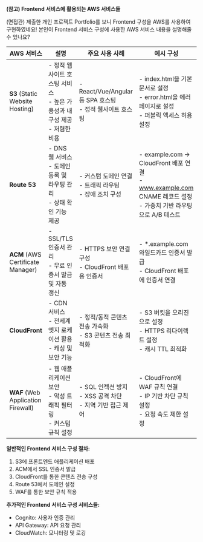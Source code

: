 **(참고) Frontend 서비스에 활용되는 AWS 서비스들**

(면접관) 제출한 개인 프로젝트 Portfolio를 보니 Frontend 구성을 AWS를 사용하여 구현하였네요! 본인이 Frontend 서비스 구성에 사용한 AWS 서비스 내용을 설명해줄 수 있나요?

| AWS 서비스 | 설명 | 주요 사용 사례 | 예시 구성 |
| --- | --- | --- | --- |
| **S3** (Static Website Hosting) | - 정적 웹사이트 호스팅 서비스 <br> - 높은 가용성과 내구성 제공 <br> - 저렴한 비용 | - React/Vue/Angular 등 SPA 호스팅 <br> - 정적 웹사이트 호스팅 | - index.html을 기본 문서로 설정 <br> - error.html을 에러 페이지로 설정 <br> - 퍼블릭 액세스 허용 설정 |
| **Route 53** | - DNS 웹 서비스 <br> - 도메인 등록 및 라우팅 관리 <br> - 상태 확인 기능 제공 | - 커스텀 도메인 연결 <br> - 트래픽 라우팅 <br> - 장애 조치 구성 | - example.com → CloudFront 배포 연결 <br> - www.example.com CNAME 레코드 설정 <br> - 가중치 기반 라우팅으로 A/B 테스트 |
| **ACM** (AWS Certificate Manager) | - SSL/TLS 인증서 관리 <br> - 무료 인증서 발급 및 자동 갱신 | - HTTPS 보안 연결 구성 <br> - CloudFront 배포용 인증서 | - *.example.com 와일드카드 인증서 발급 <br> - CloudFront 배포에 인증서 연결 |
| **CloudFront** | - CDN 서비스 <br> - 전세계 엣지 로케이션 활용 <br> - 캐싱 및 보안 기능 | - 정적/동적 콘텐츠 전송 가속화 <br> - S3 콘텐츠 전송 최적화 | - S3 버킷을 오리진으로 설정 <br> - HTTPS 리다이렉트 설정 <br> - 캐시 TTL 최적화 |
| **WAF** (Web Application Firewall) | - 웹 애플리케이션 보안 <br> - 악성 트래픽 필터링 <br> - 커스텀 규칙 설정 | - SQL 인젝션 방지 <br> - XSS 공격 차단 <br> - 지역 기반 접근 제어 | - CloudFront에 WAF 규칙 연결 <br> - IP 기반 차단 규칙 설정 <br> - 요청 속도 제한 설정 |

**일반적인 Frontend 서비스 구성 절차:**
1. S3에 프론트엔드 애플리케이션 배포
2. ACM에서 SSL 인증서 발급
3. CloudFront를 통한 콘텐츠 전송 구성
4. Route 53에서 도메인 설정
5. WAF를 통한 보안 규칙 적용

**추가적인 Frontend 서비스 구성 서비스들:**
- Cognito: 사용자 인증 관리
- API Gateway: API 요청 관리
- CloudWatch: 모니터링 및 로깅
